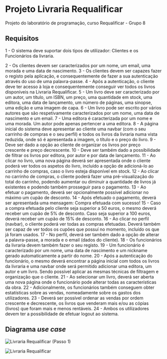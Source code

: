 # Projeto Livraria Requalificar
Projeto do laboratório de programação, curso Requalificar - Grupo 8

## Requisitos
1 - O sistema deve suportar dois tipos de utilizador: Clientes e os Funcionários da livraria.

2 - Os clientes devem ser caracterizados por um nome, um email, uma morada e uma data de nascimento.
3 - Os clientes devem ser capazes fazer o registo pela aplicação, e consequentemente de fazer a sua autenticação através do uso de uma palavra-passe.
4 - Após a autenticação, o cliente deve ter acesso à loja e consequentemente conseguir ver todos os livros
disponíveis na Livraria Requalificar.
5 - Um livro deve ser caracterizado por um autor, um título, um ISBN, um preço, uma quantidade em stock, uma editora, uma data de lançamento, um número de páginas, uma sinopse, uma edição e uma imagem de capa. 
6 - Um livro pode ser escrito por vários autores que são respetivamente caracterizados por um nome, uma data de nascimento e um email.
7 - Uma editora é caracterizada por um nome e uma morada. Um autor pode apenas pertencer a uma editora.
8 - A página inicial do sistema deve apresentar ao cliente uma navbar (com o seu carrinho de compras e o seu perfil) e todos os livros da livraria numa vista reduzida, onde só é apresentada a imagem, o título e o preço do livro.
9 - Deve ser dado a opção ao cliente de organizar os livros por preço crescente e preço decrescente.
10 - Deve ser também dado a possibilidade de filtrar os livros por editora, por autor e por data de lançamento.
11 - Ao clicar no livro, uma nova página deverá ser apresentada onde o cliente poderá ver todos os aspetos do livro, incluído a opção de adicioná-lo ao carrinho de compras, caso o livro esteja disponível em stock.
12 - Ao clicar no carrinho de compras, o cliente poderá fazer uma pré-visualização do total do carrinho, podendo aumentar ou diminuir a quantidade de livros já existentes e podendo também prosseguir para o pagamento. 
13 - Ao efetuar o pagamento, deverá ser opcionalmente possível adicionar no máximo um cupão de desconto. 
14 - Após efetuado o pagamento, deverá ser apresentada uma mensagem: Compra efetuada com sucesso! 
15 - Caso a compra efetuada pelo cliente seja superior a 50 euros, o mesmo deverá receber um cupão de 5% de desconto. 
Caso seja superior a 100 euros, deverá receber um cupão de 15% de desconto.
16 - Ao clicar no perfil (navbar), o cliente poderá ver todas as compras efetuadas. 
Deverá também ser capaz de ver todos os cupões que possuí no momento, incluído os que já foram usados. 
17 - No perfil, deverá ser também dado a opção de alterar a palavra-passe, a morada e o email (dados do cliente).
18 - Os funcionários da livraria devem também fazer o seu registo. 
19 - Um funcionário é caracterizado por um nome, uma data de nascimento e um nickname gerado automaticamente a partir do nome.
20 - Após a autenticação do funcionário, o mesmo deverá encontrar a página inicial com todos os livros da livraria e uma navbar onde será permitido adicionar uma editora, um autor e um livro. 
Sendo possível aplicar as mesmas técnicas de filtragem e organização que o cliente. 
21 - Ao selecionar um livro, deverá ser aberta uma nova página onde o funcionário pode alterar todas as características da obra.
22 - Adicionalmente, os funcionários também conseguem obter estatísticas sobre as vendas, nomeadamente sobre os gastos dos utilizadores.
23 - Deverá ser possível ordenar as vendas por ordem crescente e decrescente, os livros que venderam mais e/ou as cópias (livros) que foram mais e menos rentáveis.
24 - Ambos os utilizadores devem ter a possibilidade de efetuar logout ao sistema.


## Diagrama *use case* 
![Livraria Requalificar (Passo 1)](https://user-images.githubusercontent.com/97111949/158906302-c1afd7ca-67f8-4356-83f5-6ef992690fc3.png)

![Livraria Requalificar](https://user-images.githubusercontent.com/97111949/158906706-85759758-a3c7-4b48-863d-cedf00ec0939.png)
